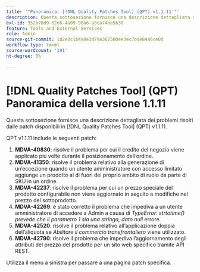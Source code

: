 ```yaml
---
title: '"Panoramica: [!DNL Quality Patches Tool] (QPT) v1.1.11'''
description: Questa sottosezione fornisce una descrizione dettagliata dei problemi risolti dalle patch disponibili in [!DNL Quality Patches Tool] (QPT) v1.1.11.
exl-id: 352b78d9-02e8-4a09-98a6-a8ca74be5b38
feature: Tools and External Services
role: Admin
source-git-commit: 1d2e0c1b4a8e3d79a362500ee3ec7bde84a6ce0d
workflow-type: tm+mt
source-wordcount: '191'
ht-degree: 0%

---
```


# [!DNL Quality Patches Tool] (QPT) Panoramica della versione 1.1.11

Questa sottosezione fornisce una descrizione dettagliata dei problemi risolti dalle patch disponibili in [!DNL Quality Patches Tool] (QPT) v1.1.11.

QPT v1.1.11 include le seguenti patch:

1. **MDVA-40830**: risolve il problema per cui il credito del negozio viene applicato più volte durante il posizionamento dell’ordine.
1. **MDVA-41350**: risolve il problema relativo alla generazione di un’eccezione quando un utente amministratore con accesso limitato aggiunge un prodotto al di fuori del proprio ambito di ruolo da parte di SKU in un ordine.
1. **MDVA-42237**: risolve il problema per cui un prezzo speciale del prodotto configurabile non viene aggiornato in seguito a modifiche nel prezzo del sottoprodotto.
1. **MDVA-42269**: è stato corretto il problema che impediva a un utente amministratore di accedere a Admin a causa di *TypeError: strtotime() prevede che il parametro 1 sia una stringa, dato null* errore.
1. **MDVA-42520**: risolve il problema relativo all’applicazione doppia dell’aliquota se *Abilitare il commercio transfrontaliero* viene utilizzato.
1. **MDVA-42790**: risolve il problema che impediva l’aggiornamento degli attributi del prezzo del prodotto per un sito web specifico tramite API REST.

Utilizza il menu a sinistra per passare a una pagina patch specifica.
